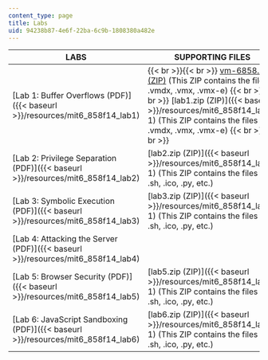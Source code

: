 ```yaml
---
content_type: page
title: Labs
uid: 94238b87-4e6f-22ba-6c9b-1808380a482e
---
```


| LABS | SUPPORTING FILES |
| --- | --- |
| [Lab 1: Buffer Overflows (PDF)]({{< baseurl >}}/resources/mit6_858f14_lab1) |  {{< br >}}{{< br >}} [vm-6858.zip (ZIP)](/ans7870/6/6.858/f14/MIT6_858F14_vm-6858.zip) (This ZIP contains the files .vmdx, .vmx, .vmx-e) {{< br >}}{{< br >}} [lab1.zip (ZIP)]({{< baseurl >}}/resources/mit6_858f14_lab1-1) (This ZIP contains the files .vmdx, .vmx, .vmx-e) {{< br >}}{{< br >}}  |
| [Lab 2: Privilege Separation (PDF)]({{< baseurl >}}/resources/mit6_858f14_lab2) | [lab2.zip (ZIP)]({{< baseurl >}}/resources/mit6_858f14_lab2-1) (This ZIP contains the files .txt, .sh, .ico, .py, etc.) |
| [Lab 3: Symbolic Execution (PDF)]({{< baseurl >}}/resources/mit6_858f14_lab3) | [lab3.zip (ZIP)]({{< baseurl >}}/resources/mit6_858f14_lab3-1) (This ZIP contains the files .txt, .sh, .ico, .py, etc.) |
| [Lab 4: Attacking the Server (PDF)]({{< baseurl >}}/resources/mit6_858f14_lab4) |  <no supporting files> |
| [Lab 5: Browser Security (PDF)]({{< baseurl >}}/resources/mit6_858f14_lab5) | [lab5.zip (ZIP)]({{< baseurl >}}/resources/mit6_858f14_lab5-1) (This ZIP contains the files .txt, .sh, .ico, .py, etc.) |
| [Lab 6: JavaScript Sandboxing (PDF)]({{< baseurl >}}/resources/mit6_858f14_lab6) | [lab6.zip (ZIP)]({{< baseurl >}}/resources/mit6_858f14_lab6-1) (This ZIP contains the files .txt, .sh, .ico, .py, etc.)